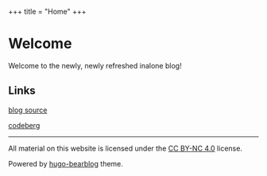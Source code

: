 +++
title = "Home"
+++

# Welcome

Welcome to the newly, newly refreshed inalone blog!

## Links

[blog source](https://github.com/inalone/blog)

[codeberg](https://codeberg.org/inalone)

___

All material on this website is licensed under the [CC BY-NC 4.0](https://creativecommons.org/licenses/by-nc/4.0/) license.

Powered by [hugo-bearblog](https://github.com/janraasch/hugo-bearblog) theme.
